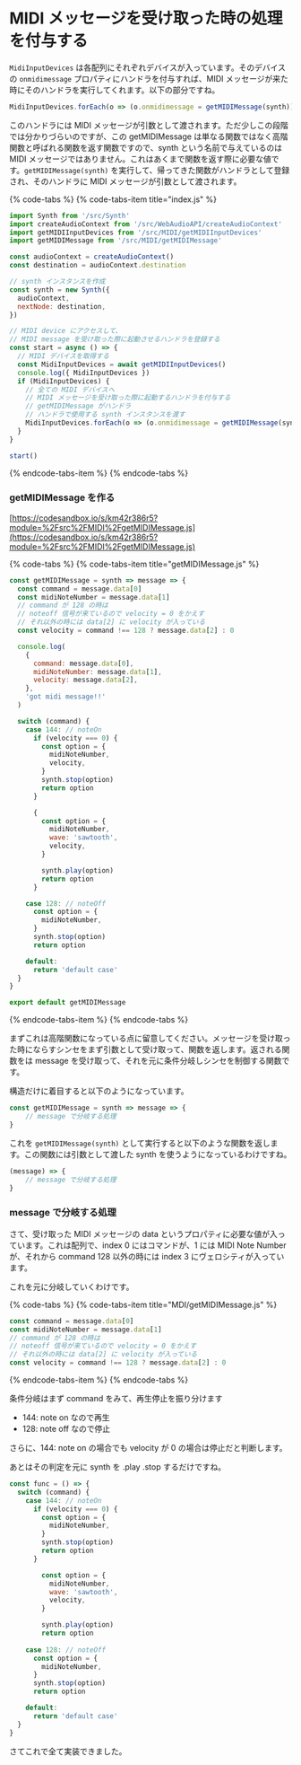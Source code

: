 # MIDI メッセージを受け取った時の処理を付与する

`MidiInputDevices` は各配列にそれぞれデバイスが入っています。そのデバイスの `onmidimessage` プロパティにハンドラを付与すれば、MIDI メッセージが来た時にそのハンドラを実行してくれます。以下の部分ですね。

```javascript
MidiInputDevices.forEach(o => (o.onmidimessage = getMIDIMessage(synth)))
```

このハンドラには MIDI メッセージが引数として渡されます。ただ少しこの段階では分かりづらいのですが、この getMIDIMessage は単なる関数ではなく高階関数と呼ばれる関数を返す関数ですので、synth という名前で与えているのは MIDI メッセージではありません。これはあくまで関数を返す際に必要な値です。`getMIDIMessage(synth)` を実行して、帰ってきた関数がハンドラとして登録され、そのハンドラに MIDI メッセージが引数として渡されます。

{% code-tabs %}
{% code-tabs-item title="index.js" %}
```javascript
import Synth from '/src/Synth'
import createAudioContext from '/src/WebAudioAPI/createAudioContext'
import getMIDIInputDevices from '/src/MIDI/getMIDIInputDevices'
import getMIDIMessage from '/src/MIDI/getMIDIMessage'

const audioContext = createAudioContext()
const destination = audioContext.destination

// synth インスタンスを作成
const synth = new Synth({
  audioContext,
  nextNode: destination,
})

// MIDI device にアクセスして、
// MIDI message を受け取った際に起動させるハンドラを登録する
const start = async () => {
  // MIDI デバイスを取得する
  const MidiInputDevices = await getMIDIInputDevices()
  console.log({ MidiInputDevices })
  if (MidiInputDevices) {
    // 全ての MIDI デバイスへ
    // MIDI メッセージを受け取った際に起動するハンドラを付与する
    // getMIDIMessage がハンドラ
    // ハンドラで使用する synth インスタンスを渡す
    MidiInputDevices.forEach(o => (o.onmidimessage = getMIDIMessage(synth)))
  }
}

start()

```
{% endcode-tabs-item %}
{% endcode-tabs %}

### getMIDIMessage を作る

[https://codesandbox.io/s/km42r386r5?module=%2Fsrc%2FMIDI%2FgetMIDIMessage.js](https://codesandbox.io/s/km42r386r5?module=%2Fsrc%2FMIDI%2FgetMIDIMessage.js)

{% code-tabs %}
{% code-tabs-item title="getMIDIMessage.js" %}
```javascript
const getMIDIMessage = synth => message => {
  const command = message.data[0]
  const midiNoteNumber = message.data[1]
  // command が 128 の時は
  // noteoff 信号が来ているので velocity = 0 をかえす
  // それ以外の時には data[2] に velocity が入っている
  const velocity = command !== 128 ? message.data[2] : 0

  console.log(
    {
      command: message.data[0],
      midiNoteNumber: message.data[1],
      velocity: message.data[2],
    },
    'got midi message!!'
  )

  switch (command) {
    case 144: // noteOn
      if (velocity === 0) {
        const option = {
          midiNoteNumber,
          velocity,
        }
        synth.stop(option)
        return option
      }

      {
        const option = {
          midiNoteNumber,
          wave: 'sawtooth',
          velocity,
        }

        synth.play(option)
        return option
      }

    case 128: // noteOff
      const option = {
        midiNoteNumber,
      }
      synth.stop(option)
      return option

    default:
      return 'default case'
  }
}

export default getMIDIMessage

```
{% endcode-tabs-item %}
{% endcode-tabs %}

まずこれは高階関数になっている点に留意してください。メッセージを受け取った時にならすシンセをまず引数として受け取って、関数を返します。返される関数をは message を受け取って、それを元に条件分岐しシンセを制御する関数です。

構造だけに着目すると以下のようになっています。

```javascript
const getMIDIMessage = synth => message => {
    // message で分岐する処理
}
```

これを `getMIDIMessage(synth)` として実行すると以下のような関数を返します。この関数には引数として渡した synth を使うようになっているわけですね。

```javascript
(message) => {
    // message で分岐する処理
}
```

### message で分岐する処理

さて、受け取った MIDI メッセージの data というプロパティに必要な値が入っています。これは配列で、index 0 にはコマンドが、1 には MIDI Note Number が、それから command 128 以外の時には index 3 にヴェロシティが入っています。

これを元に分岐していくわけです。

{% code-tabs %}
{% code-tabs-item title="MDI/getMIDIMessage.js" %}
```javascript
const command = message.data[0]
const midiNoteNumber = message.data[1]
// command が 128 の時は
// noteoff 信号が来ているので velocity = 0 をかえす
// それ以外の時には data[2] に velocity が入っている
const velocity = command !== 128 ? message.data[2] : 0

```
{% endcode-tabs-item %}
{% endcode-tabs %}

条件分岐はまず command をみて、再生停止を振り分けます

* 144: note on なので再生
* 128: note off なので停止

さらに、144: note on の場合でも velocity が 0 の場合は停止だと判断します。

あとはその判定を元に synth を .play .stop するだけですね。

```javascript
const func = () => {
  switch (command) {
    case 144: // noteOn
      if (velocity === 0) {
        const option = {
          midiNoteNumber,
        }
        synth.stop(option)
        return option
      }

        const option = {
          midiNoteNumber,
          wave: 'sawtooth',
          velocity,
        }

        synth.play(option)
        return option
        
    case 128: // noteOff
      const option = {
        midiNoteNumber,
      }
      synth.stop(option)
      return option

    default:
      return 'default case'
  }
}

```

さてこれで全て実装できました。

